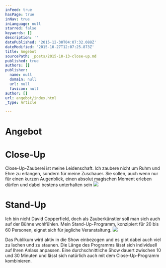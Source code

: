 ```yaml
---
inFeed: true
hasPage: true
inNav: true
inLanguage: null
starred: false
keywords: []
description: ''
datePublished: '2015-12-30T04:07:32.088Z'
dateModified: '2015-10-27T12:07:25.873Z'
title: Angebot
sourcePath: _posts/2015-10-13-close-up.md
published: true
authors: []
publisher:
  name: null
  domain: null
  url: null
  favicon: null
author: []
url: angebot/index.html
_type: Article

---
```

# Angebot

# Close-Up

Close-Up-Zauberei ist meine Leidenschaft. Ich zaubere nicht um Ruhm und Ehre zu erlangen, sondern für meine Zuschauer. Sie sollen, auch wenn nur für einen kurzen Augenblick, einen absolut magischen Moment erleben dürfen und dabei bestens unterhalten sein
![](https://the-grid-user-content.s3-us-west-2.amazonaws.com/99bf17f3-e346-431b-a136-7c2c44e96a9c.png)

# Stand-Up

Ich bin nicht David Copperfield, doch als Zauberkünstler soll man sich auch auf der Bühne wohlfühlen. Mein Stand-Up-Programm, konzipiert für 20 bis 60 Personen, eignet sich für jegliche Veranstaltung.
![](https://the-grid-user-content.s3-us-west-2.amazonaws.com/f8527ef6-786c-480a-b7a6-c5e07376717b.png)

Das Publikum wird aktiv in die Show einbezogen und es gibt dabei auch viel zu lachen und zu staunen. Die Länge des Programms lässt sich individuell auf Ihren Anlass anpassen. Eine durchschnittliche Show dauert zwischen 10 und 30 Minuten und lässt sich natürlich auch mit dem Close-Up-Programm kombinieren.